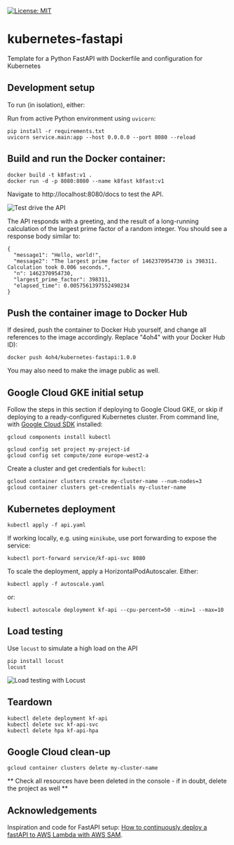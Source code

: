 [![License: MIT](https://img.shields.io/badge/License-MIT-yellow.svg)](https://opensource.org/licenses/MIT)

# kubernetes-fastapi

Template for a Python FastAPI with Dockerfile and configuration for Kubernetes

## Development setup

To run (in isolation), either:

Run from active Python environment using `uvicorn`:

    pip install -r requirements.txt
    uvicorn service.main:app --host 0.0.0.0 --port 8080 --reload

## Build and run the Docker container:

    docker build -t k8fast:v1 .
    docker run -d -p 8080:8080 --name k8fast k8fast:v1

Navigate to http://localhost:8080/docs to test the API.

![Test drive the API](./resources/openapi.png)

The API responds with a greeting, and the result of a long-running calculation of the largest prime factor of a random integer. You should see a response body similar to:

    {
      "message1": "Hello, world!",
      "message2": "The largest prime factor of 1462370954730 is 398311. Calculation took 0.006 seconds.",
      "n": 1462370954730,
      "largest_prime_factor": 398311,
      "elapsed_time": 0.0057561397552490234
    }

## Push the container image to Docker Hub

If desired, push the container to Docker Hub yourself, and change all references to the image accordingly. Replace "4oh4" with your Docker Hub ID):

    docker push 4oh4/kubernetes-fastapi:1.0.0

You may also need to make the image public as well.

## Google Cloud GKE initial setup

Follow the steps in this section if deploying to Google Cloud GKE, or skip if deploying to a ready-configured Kubernetes cluster. From command line, with [Google Cloud SDK](https://cloud.google.com/sdk/docs/install) installed:

    gcloud components install kubectl

    gcloud config set project my-project-id
    gcloud config set compute/zone europe-west2-a

Create a cluster and get credentials for `kubectl`:

    gcloud container clusters create my-cluster-name --num-nodes=3
    gcloud container clusters get-credentials my-cluster-name

## Kubernetes deployment

    kubectl apply -f api.yaml

If working locally, e.g. using `minikube`, use port forwarding to expose the service:

    kubectl port-forward service/kf-api-svc 8080

To scale the deployment, apply a HorizontalPodAutoscaler. Either:

    kubectl apply -f autoscale.yaml

or:

    kubectl autoscale deployment kf-api --cpu-percent=50 --min=1 --max=10

## Load testing

Use `locust` to simulate a high load on the API

    pip install locust
    locust

![Load testing with Locust](./resources/locust.png)

## Teardown

    kubectl delete deployment kf-api
    kubectl delete svc kf-api-svc
    kubectl delete hpa kf-api-hpa

## Google Cloud clean-up

    gcloud container clusters delete my-cluster-name

** Check all resources have been deleted in the console - if in doubt, delete the project as well **

## Acknowledgements

Inspiration and code for FastAPI setup:
[How to continuously deploy a fastAPI to AWS Lambda with AWS SAM](https://iwpnd.pw/articles/2020-01/deploy-fastapi-to-aws-lambda).
